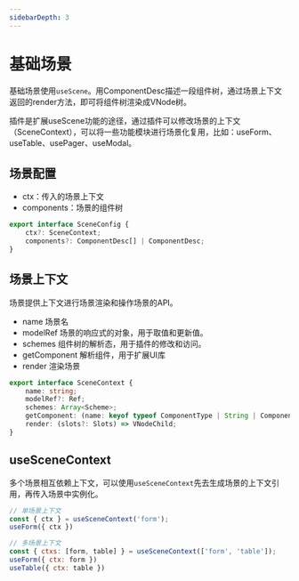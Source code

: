 ```yaml
---
sidebarDepth: 3
---
```

# 基础场景
基础场景使用`useScene`。用ComponentDesc描述一段组件树，通过场景上下文返回的render方法，即可将组件树渲染成VNode树。

插件是扩展useScene功能的途径，通过插件可以修改场景的上下文（SceneContext），可以将一些功能模块进行场景化复用，比如：useForm、useTable、usePager、useModal。

<ExampleDoc>
<StartedScene>
</StartedScene>
<template #code>

<<< @/examples/started/useScene.js
</template>
</ExampleDoc>

## 场景配置
- ctx：传入的场景上下文
- components：场景的组件树
```ts
export interface SceneConfig {
    ctx?: SceneContext;
    components?: ComponentDesc[] | ComponentDesc;
}
```
## 场景上下文
场景提供上下文进行场景渲染和操作场景的API。

- name 场景名
- modelRef 场景的响应式的对象，用于取值和更新值。
- schemes 组件树的解析态，用于插件的修改和访问。
- getComponent 解析组件，用于扩展UI库
- render 渲染场景

```ts
export interface SceneContext {
    name: string;
    modelRef?: Ref;
    schemes: Array<Scheme>;
    getComponent: (name: keyof typeof ComponentType | String | Component) => Component | string;
    render: (slots?: Slots) => VNodeChild;
}
```

## useSceneContext
多个场景相互依赖上下文，可以使用`useSceneContext`先去生成场景的上下文引用，再传入场景中实例化。

```js
// 单场景上下文
const { ctx } = useSceneContext('form');
useForm({ ctx })

// 多场景上下文
const { ctxs: [form, table] } = useSceneContext(['form', 'table']);
useForm({ ctx: form })
useTable({ ctx: table })
```